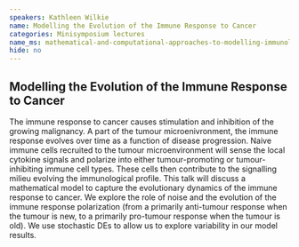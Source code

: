 ```yaml
---
speakers: Kathleen Wilkie
name: Modelling the Evolution of the Immune Response to Cancer
categories: Minisymposium lectures
name_ms: mathematical-and-computational-approaches-to-modelling-immunology
hide: no
---
```


## Modelling the Evolution of the Immune Response to Cancer

The immune response to cancer causes stimulation and inhibition of the growing malignancy. A part of the tumour microenivronment, the immune response evolves over time as a function of disease progression. Naive immune cells recruited to the tumour microenvironment will sense the local cytokine signals and polarize into either tumour-promoting or tumour-inhibiting immune cell types. These cells then contribute to the signalling milieu evolving the immunological profile. This talk will discuss a mathematical model to capture the evolutionary dynamics of the immune response to cancer. We explore the role of noise and the evolution of the immune response polarization (from a primarily anti-tumour response when the tumour is new, to a primarily pro-tumour response when the tumour is old). We use stochastic DEs to 
 allow us to explore variability in our model results.


